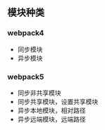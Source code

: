 ## 模块种类

### webpack4

- 同步模块
- 异步模块

### webpack5

- 同步非共享模块
- 同步共享模块，设置共享模块
- 异步本地模块，相对路径
- 异步远端模块，远端路径